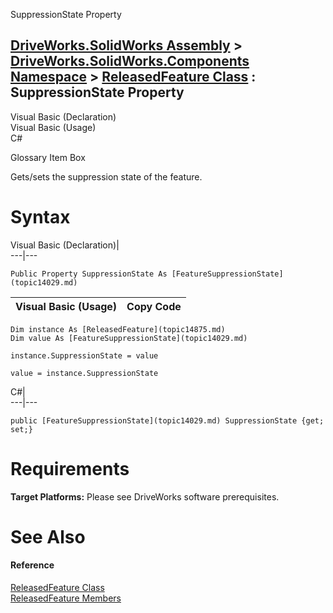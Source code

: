 SuppressionState Property   
  
[DriveWorks.SolidWorks Assembly](topic13342.md) > [DriveWorks.SolidWorks.Components Namespace](topic13925.md) > [ReleasedFeature Class](topic14875.md) : SuppressionState Property  
---  
  
Visual Basic (Declaration)    
Visual Basic (Usage)    
C# 

Glossary Item Box

Gets/sets the suppression state of the feature. 

# Syntax

Visual Basic (Declaration)|   
---|---  
      
    
    Public Property SuppressionState As [FeatureSuppressionState](topic14029.md)  
  
Visual Basic (Usage)| Copy Code  
---|---  
      
    
    Dim instance As [ReleasedFeature](topic14875.md)
    Dim value As [FeatureSuppressionState](topic14029.md)
     
    instance.SuppressionState = value
     
    value = instance.SuppressionState  
  
C#|   
---|---  
      
    
    public [FeatureSuppressionState](topic14029.md) SuppressionState {get; set;}  
  
# Requirements

**Target Platforms:** Please see DriveWorks software prerequisites.

# See Also

#### Reference

[ReleasedFeature Class](topic14875.md)   
[ReleasedFeature Members](topic14876.md)


